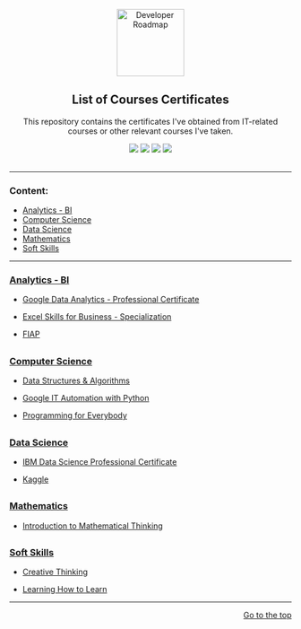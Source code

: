 <p align="center">
  <a href="https://github.com/marcoshsq/Marcos_Henrique_Portfolio">
    <img src="https://www.freeiconspng.com/uploads/market-research-icon-16.png" alt="Developer Roadmap" width="120" height="120">
  </a>
</p>
  <h2 align="center">List of Courses Certificates</h2>
  <p align="center">This repository contains the certificates I've obtained from IT-related courses or other relevant courses I've taken.</p>
 <div align="center"> 
  <a href="https://twitter.com/marcoshsq" target="_blank"><img src="https://img.shields.io/badge/Twitter-1DA1F2?style=for-the-badge&logo=twitter&logoColor=white" target="_blank"></a>
  <a href="https://www.linkedin.com/in/marcoshsq/" target="_blank"><img src="https://img.shields.io/badge/-LinkedIn-%230077B5?style=for-the-badge&logo=linkedin&logoColor=white" target="_blank"></a> 
  <a href="https://medium.com/@marcoshsq" target="_blank"><img src="https://img.shields.io/badge/Medium-12100E?style=for-the-badge&logo=medium&logoColor=white" target="_blank"></a> 
  <a href="https://www.kaggle.com/marcoshsq" target="_blank"><img src="https://img.shields.io/badge/Kaggle-20BEFF?style=for-the-badge&logo=Kaggle&logoColor=white" target="_blank"></a>
</div>
<br>

---

<h3>Content:</h3>

- [Analytics - BI](https://github.com/marcoshsq/Courses_Certificates#analytics---bi)
- [Computer Science](https://github.com/marcoshsq/Courses_Certificates#computer-science)
- [Data Science](https://github.com/marcoshsq/Courses_Certificates#data-science)
- [Mathematics](https://github.com/marcoshsq/Courses_Certificates#mathematics)
- [Soft Skills](https://github.com/marcoshsq/Courses_Certificates#soft-skills)

---

### [Analytics - BI](https://github.com/marcoshsq/Course_Certificates/tree/main/Analytics%20-%20BI)

  + [Google Data Analytics - Professional Certificate](https://github.com/marcoshsq/Courses_Certificates/tree/main/Analytics%20-%20BI/Google%20Data%20Analytics%20-%20Professional%20Certificate)
  
  + [Excel Skills for Business - Specialization](https://github.com/marcoshsq/Courses_Certificates/tree/main/Analytics%20-%20BI/Excel%20skills%20for%20business%20-%20Specialization) 
 
  
  + [FIAP](https://github.com/marcoshsq/Courses_Certificates/tree/main/Analytics%20-%20BI/FIAP) 

##

### [Computer Science](https://github.com/marcoshsq/Course_Certificates/tree/main/Computer%20Science)

  + [Data Structures & Algorithms](https://github.com/marcoshsq/Courses_Certificates/tree/main/Computer%20Science/Data%20Structures%20%26%20Algorithms)

  + [Google IT Automation with Python](https://github.com/marcoshsq/Courses_Certificates/tree/main/Computer%20Science/Google%20IT%20Automation%20with%20Python)
  
  + [Programming for Everybody](https://github.com/marcoshsq/Courses_Certificates/tree/main/Computer%20Science/Programming%20for%20Everybody)

##

### [Data Science](https://github.com/marcoshsq/Course_Certificates/tree/main/Data%20Science)

  + [IBM Data Science Professional Certificate](https://github.com/marcoshsq/Courses_Certificates/tree/main/Data%20Science/IBM%20Data%20Science%20(Professional%20Certificate)) 

  + [Kaggle](https://github.com/marcoshsq/Courses_Certificates/tree/main/Data%20Science/Kaggle) 

##

### [Mathematics](https://github.com/marcoshsq/Course_Certificates/tree/main/Mathematics)

  + [Introduction to Mathematical Thinking](https://github.com/marcoshsq/Courses_Certificates/tree/main/Mathematics/Intro%20to%20Mathematical%20Thinking) 

##

### [Soft Skills](https://github.com/marcoshsq/Courses_Certificates/tree/main/Soft%20Skills%20%26%20Personal%20Development)

  + [Creative Thinking](https://github.com/marcoshsq/Courses_Certificates/tree/main/Soft%20Skills%20%26%20Personal%20Development/Creative%20Thinking) 

  + [Learning How to Learn](https://github.com/marcoshsq/Courses_Certificates/tree/main/Soft%20Skills%20%26%20Personal%20Development/Learning%20How%20to%20Learn)

---

<div align="right">
	
[Go to the top](https://github.com/marcoshsq/Courses_Certificates#list-of-courses-certificates)
	
</div>
